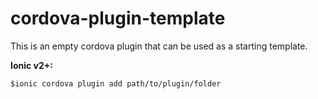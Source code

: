# cordova-plugin-template

This is an empty cordova plugin that can be used as a starting template.

**Ionic v2+:**

```
$ionic cordova plugin add path/to/plugin/folder
```
